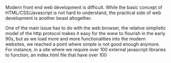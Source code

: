 Modern front end web development is difficult.  While the basic concept of
HTML/CSS/Javascript is not hard to understand, the practical side of web
development is another beast altogether.  

One of the main issue has to do with the web browser, the relative simplistic 
model of the http protocol makes it easy for the www to flourish in the early 
90s, but as we load more and more functionalities into the modern websites, 
we reached a point where simple is not good enough anymore.  For instance, 
in a site where we require over 100 external javascript libraries to function,
an index.html file that have over 100 <script> tags is hard to read, organize,
and understand for coders.

It is a case where the original technology's design was too simple, so we 
now need to employ a plethora of tools to make up for the missing
functionalities.  This is the reason why these lessons are written.

# source control / git

This first tool is not web specific.  Rather it is a tool that all coders will
need to know.

Code is a fluid entity.  It is not physical and exists only in the mind of the coder.
Very often we have a working piece of code and then made a change for the heck of
it, then we found out our code no longer works!  Most of the time, we remembered 
what we changed so we can fixed our code to be working again.  

However, sometimes we may not remember what we changed and ended up spending hours
debugging our code, just to get it back to a working state.  Wouldn't it be nice if 
the computer can remember the last working state so we can always revert back to
the last working state?

A modern software project is worked on by multiple people (coders, designers, managers, 
writers, etc.).  Imagine if the pros email their code to each other, or put the code
on a shared drive like dropbox or google drive.  How can we gaurantee that people are not 
changing other people's code accidentially?

Version control systems (aka (revision control system)[https://en.wikipedia.org/wiki/Revision_Control_System]) 
have been around for about 40 years and is designed to solve the exact issues mentioned
above.  Arguably, the most popular version control system today is (git)[https://git-scm.com/].

The basic idea is that you put your code on a shared server, but there are strict rules in 
how each team member can make changes to the code on the server.  Also each change
is tracked by git so you can always go back to the previous version if needed.  If a 
team member accidentally deleted something, since the deletion is tracked, we can 
revert the deletion and get back our file.

If you read the previous paragraph, you'll notice that your code is stored on a 
server.  Well where can we find such a server that runs the git software so we
can put our code?  If you work for a company with their own system administrator and
hardware infrastructure, they probably have a server already setup.  For the rest of
us, we can use free online git servers such as (github)[http://github.com].

Feel free to google "github tutorials" to figure out some git basics.  Remember, git
is the software and github is the online server that allow you to share your code
with others.  

I found the following 2-part series pretty good for beginners:

* Part 1 - https://readwrite.com/2013/09/30/understanding-github-a-journey-for-beginners-part-1/
* Part 2 - https://readwrite.com/2013/10/02/github-for-beginners-part-2/

After understanding some git basics, try to:

* Clone the https://github.com/env3d/env3d-blockly repo
* Download and install (Nodejs/NPM)[https://nodejs.org/en/download/] 
(I will explain what this is in the next section)
* Go to the command-line and navigate to the repo that you just cloned
* Run 'npm install'
* Then run 'npm start'
* You can now use your browser and visit localhost:3000 to look at 
your web application

# npm / node.js 

A coder's job is to write awesome code to solve fun problems.  The problem is
that there are lots of stuff that needs to get done just to get to the point 
of writing awesome code.  To automate some of those steps, we need to install 
some tools.  Arguably the most essential tool a front-end developer needs is 
NodeJS and it's compainion package manager NPM.  I'll start by explaning NPM.

When you are faced with a coding challenge, no doubt you will google your 
problem and see if anyone has faced the same problem. You may end up with
an explanation on stackoverflow, which include some code on how to solve your
problem.  You then proceed to copy and paste the code into your project and
pray to God (or a diety of your choice) that your code will now work properly.

The previous scenario highlights a key activity that all good coders engage in --
code reuse (not cut&paste programming!).  The point is that we don't want to
reinvent the wheel when someone has already solve the problem.  The problem
with the previous scenario is that we are cutting and pasting, which has a high
chance of getting a piece of code that may not work the way we intend it
to work.  We need a more organized way to share these kind of code with
each other in the coding community.

This is the purpose of [NPM](https://www.npmjs.com/), or Node Package 
Manager.  Using NPM, you can have access to almost half a million 
resuable packages in an organized, structured way.  All modern frontend
projects make use of NPM packages.

Let's start learning about NPM by creating an NPM project and install
one of my favorite package.

## lite-server 

Do the following:

* Create an new directory called npm-test or another name of your choice
* Run the command 'npm init -y' to initialize the project, a package.json
file will be created
* Run the command 'npm install lite-server' to install the lite-server
package
* Edit the package.json file, find the "script" section and change it to
```
"scripts": {
    "test": "echo \"Error: no test specified\" && exit 1",
    "start": "lite-server"
  }
```
* Create an index.html file in your directory
* Now for the magic, run the command 'npm start'
* Your console is now locked up with lots of messages
* A browser will also launch that points to http://localhost:3000
* Noticed also that the browser now displays the index.html file 
that you created
* Now for the magic -- edit your index.html file see what happens.
* The lite-server provides a local web server and a way for changes to 
be reflected without the need for a reload.

A couple of tips:

* In web developement, always use a local server instead of opening the html
file directly
* lite-server is such a nice package that I like to install it locally so
I can run it everywhere.  
* To install a package globally, run 'npm install -g lite-server'
* You can now use the lite-server command in a shell to start the server
in any directory

== javascript packaging ==

== sass/css ==


